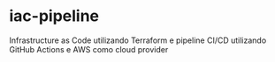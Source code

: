 # iac-pipeline
Infrastructure as Code utilizando Terraform e pipeline CI/CD utilizando GitHub Actions e AWS como cloud provider
